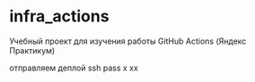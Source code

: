 # infra_actions
Учебный проект для изучения работы GitHub Actions (Яндекс Практикум)

отправляем 
деплой
ssh
pass
x
xx